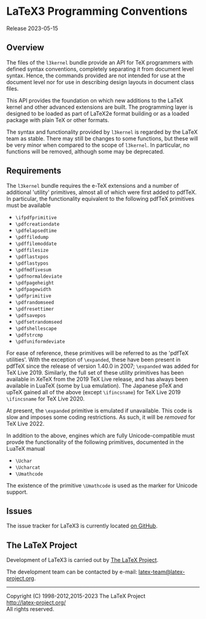 LaTeX3 Programming Conventions
==============================

Release 2023-05-15

Overview
--------

The files of the `l3kernel` bundle provide an API for TeX programmers
with defined syntax conventions, completely separating it from document level
syntax. Hence, the commands provided are not intended for use at the document
level nor for use in describing design layouts in document class files.

This API provides the foundation on which new additions to the LaTeX kernel and
other advanced extensions are built. The programming layer is designed to be
loaded as part of LaTeX2e format building or as a loaded package with plain TeX
or other formats.

The syntax and functionality provided by `l3kernel` is regarded by the LaTeX
team as stable. There may still be changes to some functions, but these will be
very minor when compared to the scope of `l3kernel`. In particular, no functions
will be removed, although some may be deprecated.


Requirements
------------

The `l3kernel` bundle requires the e-TeX extensions and a number of additional
'utility' primitives, almost all of which were first added to pdfTeX. In
particular, the functionality equivalent to the following pdfTeX primitives must
be available

- `\ifpdfprimitive`
- `\pdfcreationdate`
- `\pdfelapsedtime`
- `\pdffiledump`
- `\pdffilemoddate`
- `\pdffilesize`
- `\pdflastxpos`
- `\pdflastypos`
- `\pdfmdfivesum`
- `\pdfnormaldeviate`
- `\pdfpageheight`
- `\pdfpagewidth`
- `\pdfprimitive`
- `\pdfrandomseed`
- `\pdfresettimer`
- `\pdfsavepos`
- `\pdfsetrandomseed`
- `\pdfshellescape`
- `\pdfstrcmp`
- `\pdfuniformdeviate`

For ease of reference, these primitives will be referred to as the 'pdfTeX
utilities'. With the exception of `\expanded`, these have been present in pdfTeX
since the release of version 1.40.0 in 2007; `\expanded` was added for TeX Live
2019. Similarly, the full set of these utility primitives has been available in
XeTeX from the 2019 TeX Live release, and has always been available in LuaTeX
(some by Lua emulation). The Japanese pTeX and upTeX gained all of the above
(except `\ifincsname`) for TeX Live 2019 `\ifincsname` for TeX Live 2020.

At present, the `\expanded` primitive is emulated if unavailable. This code is
slow and imposes some coding restrictions. As such, it will be *removed* for TeX
Live 2022.

In addition to the above, engines which are fully Unicode-compatible
must provde the functionality of the following primitives, documented in the
LuaTeX manual

- `\Uchar`
- `\Ucharcat`
- `\Umathcode`

The existence of the primitive `\Umathcode` is used as the marker for Unicode
support.

Issues
------

The issue tracker for LaTeX3 is currently located
[on GitHub](https://github.com/latex3/latex3/issues).

The LaTeX Project
------------------

Development of LaTeX3 is carried out by
[The LaTeX Project](https://www.latex-project.org/latex3/).

The development team can be contacted
by e-mail: <latex-team@latex-project.org>.

-----

<p>Copyright (C) 1998-2012,2015-2023 The LaTeX Project <br />
<a href="http://latex-project.org/">http://latex-project.org/</a> <br />
All rights reserved.</p>
